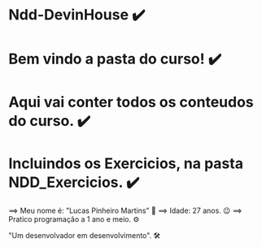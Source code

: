 # Ndd-DevinHouse   ✔️
# Bem vindo a pasta do curso!  ✔️
# Aqui vai conter todos os conteudos do curso.  ✔️
# Incluindos os Exercicios, na pasta NDD_Exercicios.  ✔️
  
==> Meu nome é: "Lucas Pinheiro Martins" 👱
==> Idade: 27 anos. 😉
==> Pratico programação a 1 ano e meio. ⚙️

 "Um desenvolvador em desenvolvimento".  🛠️
